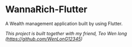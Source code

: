 # WannaRich-Flutter

A Wealth management application built by using Flutter.

*This project is built together with my friend, Teo Wen long (https://github.com/WenLonG12345)*
